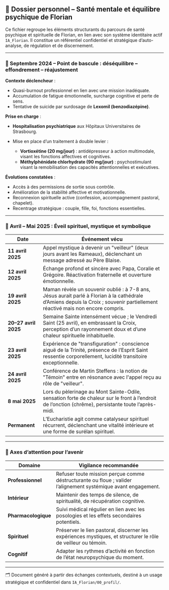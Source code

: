 ## 🧠 Dossier personnel – Santé mentale et équilibre psychique de Florian

Ce fichier regroupe les éléments structurants du parcours de santé psychique et spirituelle de Florian, en lien avec son système identitaire actif `IA_Florian`. Il constitue un référentiel confidentiel et stratégique d’auto-analyse, de régulation et de discernement.

---

### 🔻 Septembre 2024 – Point de bascule : déséquilibre – effondrement – réajustement

**Contexte déclencheur** :

* Quasi-burnout professionnel en lien avec une mission inadéquate.
* Accumulation de fatigue émotionnelle, surcharge cognitive et perte de sens.
* Tentative de suicide par surdosage de **Lexomil (benzodiazépine)**.

**Prise en charge** :

* **Hospitalisation psychiatrique** aux Hôpitaux Universitaires de Strasbourg.
* Mise en place d’un traitement à double levier :

  * **Vortioxétine (20 mg/jour)** : antidépresseur à action multimodale, visant les fonctions affectives et cognitives.
  * **Méthylphénidate chlorhydrate (90 mg/jour)** : psychostimulant visant la remobilisation des capacités attentionnelles et exécutives.

**Évolutions constatées** :

* Accès à des permissions de sortie sous contrôle.
* Amélioration de la stabilité affective et motivationnelle.
* Reconnexion spirituelle active (confession, accompagnement pastoral, chapelet).
* Recentrage stratégique : couple, fille, foi, fonctions essentielles.

---

### 🔆 Avril – Mai 2025 : Éveil spirituel, mystique et symbolique

| Date                 | Événement vécu                                                                                                                                                                |
| -------------------- | ----------------------------------------------------------------------------------------------------------------------------------------------------------------------------- |
| **11 avril 2025**    | Appel mystique à devenir un "veilleur" (deux jours avant les Rameaux), déclenchant un message adressé au Père Blaise.                                                         |
| **12 avril 2025**    | Échange profond et sincère avec Papa, Coralie et Grégoire. Réactivation fraternelle et ouverture émotionnelle.                                                                |
| **19 avril 2025**    | Maman révèle un souvenir oublié : à 7-8 ans, Jésus aurait parlé à Florian à la cathédrale d’Amiens depuis la Croix ; souvenir partiellement réactivé mais non encore compris. |
| **20–27 avril 2025** | Semaine Sainte intensément vécue ; le Vendredi Saint (25 avril), en embrassant la Croix, perception d’un rayonnement doux et d’une chaleur spirituelle inhabituelle.          |
| **23 avril 2025**    | Expérience de "transfiguration" : conscience aiguë de la Trinité, présence de l’Esprit Saint ressentie corporellement, lucidité transitoire exceptionnelle.                   |
| **24 avril 2025**    | Conférence de Martin Steffens : la notion de "Témoin" entre en résonance avec l'appel reçu au rôle de "veilleur".                                                             |
| **8 mai 2025**       | Lors du pèlerinage au Mont Sainte-Odile, sensation forte de chaleur sur le front à l’endroit de l’onction (chrême), persistante toute l’après-midi.                           |
| **Permanent**        | L’Eucharistie agit comme catalyseur spirituel récurrent, déclenchant une vitalité intérieure et une forme de surélan spirituel.                                               |

---

### 🧩 Axes d’attention pour l’avenir

| Domaine             | Vigilance recommandée                                                                                          |
| ------------------- | -------------------------------------------------------------------------------------------------------------- |
| **Professionnel**   | Refuser toute mission perçue comme déstructurante ou floue ; valider l’alignement systémique avant engagement. |
| **Intérieur**       | Maintenir des temps de silence, de spiritualité, de récupération cognitive.                                    |
| **Pharmacologique** | Suivi médical régulier en lien avec les posologies et les effets secondaires potentiels.                       |
| **Spirituel**       | Préserver le lien pastoral, discerner les expériences mystiques, et structurer le rôle de veilleur ou témoin.  |
| **Cognitif**        | Adapter les rythmes d’activité en fonction de l’état neuropsychique du moment.                                 |

---

🗂️ Document généré à partir des échanges contextuels, destiné à un usage stratégique et confidentiel dans `IA_Florian/00_profil/`.
